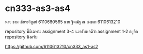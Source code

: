 # cn333-as3-as4

นาย ธาม เธียระวิบูลย์ 6110680565
นาย ฐิตณัฐ ณ สงขลา 6110613210

repository นี้มีเฉพาะ assignment 3-4 นะครับพอดีว่า assignment 1-2 อยู่อีก repository นึงครับ 

https://github.com/6110613210/cn333_as1-as2
